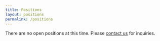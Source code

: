 ```yaml
---
title: Positions
layout: positions
permalink: /positions
---
```


There are no open positions at this time. Please [contact us](/contact) for inquiries. 